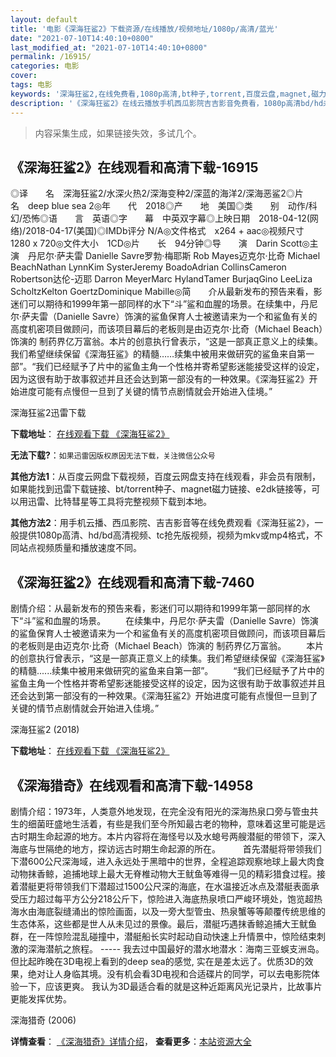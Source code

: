```yaml
---
layout: default
title: '电影《深海狂鲨2》下载资源/在线播放/视频地址/1080p/高清/蓝光'
date: "2021-07-10T14:40:10+0800"
last_modified_at: "2021-07-10T14:40:10+0800"
permalink: /16915/
categories: 电影
cover:
tags: 电影
keywords: '深海狂鲨2,在线免费看,1080p高清,bt种子,torrent,百度云盘,magnet,磁力链,迅雷下载资源'
description: '《深海狂鲨2》在线云播放手机西瓜影院吉吉影音免费看，1080p高清bd/hd未删减完整版和tc抢先枪版，mkv/mp4格式，附带bt/torrent种子、magnet/磁力链、百度云盘、网盘资源迅雷下载链接'
---
```


>内容采集生成，如果链接失效，多试几个。


## 《深海狂鲨2》在线观看和高清下载-16915

◎译　　名　深海狂鲨2/水深火热2/深海变种2/深蓝的海洋2/深海恶鲨2◎片　　名　deep blue sea 2◎年　　代　2018◎产　　地　美国◎类　　别　动作/科幻/恐怖◎语　　言　英语◎字　　幕　中英双字幕◎上映日期　2018-04-12(网络)/2018-04-17(美国)◎IMDb评分 N/A◎文件格式　x264 + aac◎视频尺寸　1280 x 720◎文件大小　1CD◎片　　长　94分钟◎导　　演　Darin Scott◎主　　演　丹尼尔·萨夫雷 Danielle Savre罗勃·梅耶斯 Rob Mayes迈克尔·比奇 Michael BeachNathan LynnKim SysterJeremy BoadoAdrian CollinsCameron Robertson达伦-迈耶 Darron MeyerMarc HylandTamer BurjaqGino LeeLiza ScholtzKelton GoertzDominique Mabille◎简　　介从最新发布的预告来看，影迷们可以期待和1999年第一部同样的水下“斗”鲨和血腥的场景。在续集中，丹尼尔·萨夫雷（Danielle Savre）饰演的鲨鱼保育人士被邀请来为一个和鲨鱼有关的高度机密项目做顾问，而该项目幕后的老板则是由迈克尔·比奇（Michael Beach）饰演的 制药界亿万富翁。本片的创意执行曾表示，“这是一部真正意义上的续集。我们希望继续保留《深海狂鲨》的精髓……续集中被用来做研究的鲨鱼来自第一部”。“我们已经赋予了片中的鲨鱼主角一个性格并寄希望影迷能接受这样的设定，因为这很有助于故事叙述并且还会达到第一部没有的一种效果。《深海狂鲨2》开始进度可能有点慢但一旦到了关键的情节点剧情就会开始进入佳境。”


深海狂鲨2迅雷下载

**下载地址**： [在线观看下载 《深海狂鲨2》](https://www.993dy.com//vod-detail-id-30069.html) 


**无法下载?**：`如果迅雷因版权原因无法下载，关注微信公众号 `

**其他方法1**：从百度云网盘下载视频，百度云网盘支持在线观看，非会员有限制，如果能找到迅雷下载链接、bt/torrent种子、magnet磁力链接、e2dk链接等，可以用迅雷、比特彗星等工具将完整视频下载到本地。

**其他方法2**：用手机云播、西瓜影院、吉吉影音等在线免费观看《深海狂鲨2》，一般提供1080p高清、hd/bd高清视频、tc抢先版视频，视频为mkv或mp4格式，不同站点视频质量和播放速度不同。


## 《深海狂鲨2》在线观看和高清下载-7460

剧情介绍：从最新发布的预告来看，影迷们可以期待和1999年第一部同样的水下“斗”鲨和血腥的场景。 　　在续集中，丹尼尔·萨夫雷（Danielle Savre）饰演的鲨鱼保育人士被邀请来为一个和鲨鱼有关的高度机密项目做顾问，而该项目幕后的老板则是由迈克尔·比奇（Michael Beach）饰演的 制药界亿万富翁。 　　本片的创意执行曾表示，“这是一部真正意义上的续集。我们希望继续保留《深海狂鲨》的精髓......续集中被用来做研究的鲨鱼来自第一部”。 　　“我们已经赋予了片中的鲨鱼主角一个性格并寄希望影迷能接受这样的设定，因为这很有助于故事叙述并且还会达到第一部没有的一种效果。《深海狂鲨2》开始进度可能有点慢但一旦到了关键的情节点剧情就会开始进入佳境。”


深海狂鲨2 (2018)

**下载地址**： [在线观看下载 《深海狂鲨2》](https://www.btbtdy.me/btdy/dy12807.html) 


## 《深海猎奇》在线观看和高清下载-14958

剧情介绍：1973年，人类意外地发现，在完全没有阳光的深海热泉口旁与管虫共生的细菌旺盛地生活着，有些是我们至今所知最古老的物种，意味着这里可能是远古时期生命起源的地方。本片内容将在海怪号以及水螅号两艘潜艇的带领下，深入海底与世隔绝的地方，探访远古时期生命起源的所在。  　　首先潜艇将带领我们下潜600公尺深海域，进入永远处于黑暗中的世界，全程追踪观察地球上最大肉食动物抹香鲸，追捕地球上最大无脊椎动物大王鱿鱼等难得一见的精彩猎食过程。接着潜艇更将带领我们下潜超过1500公尺深的海底，在水温接近冰点及潜艇表面承受压力超过每平方公分218公斤下，惊险进入海底热泉喷口严峻环境处，饱览超热海水由海底裂缝涌出的惊险画面，以及一旁大型管虫、热泉蟹等等颠覆传统思维的生态体系，这些都是世人从未见过的景像。最后，潜艇巧遇抹香鲸追捕大王鱿鱼群，在一阵惊险混乱碰撞中，潜艇船长实时起动自动快速上升情景中，惊险结束刺激的深海潜航之旅程。 ----- 我去过中国最好的潜水地潜水：海南三亚蜈支洲岛。但比起昨晚在3D电视上看到的deep sea的感觉, 实在是差太远了。优质3D的效果，绝对让人身临其境。没有机会看3D电视和合适碟片的同学，可以去电影院体验一下，应该更爽。 我认为3D最适合看的就是这种近距离风光记录片，比故事片更能发挥优势。


深海猎奇 (2006)

**详情查看**： [《深海猎奇》详情介绍](/movie/14958/)， **查看更多**：[本站资源大全](/movie/t/all/)


